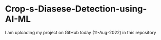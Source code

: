 # Crop-s-Diasese-Detection-using-AI-ML
I am uploading my project on GitHub today (11-Aug-2022) in this repository 


